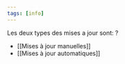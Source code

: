 ```yaml
---
tags: [info]
---
```


Les deux types des mises a jour sont:
?
- [[Mises à jour manuelles]]
- [[Mises à jour automatiques]]